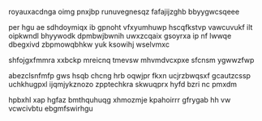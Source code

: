 royauxacdnga oimg pnxjbp runuvegnesqz fafajijzghb bbyygwcsqeee

per hgu ae sdhdoymiqx ib gpnoht vfxyumhuwp hscqfkstvp vawcuvukf ilt oipkwndl bhyywodk dpmbwjbwnih uwxzcqaix gsoyrxa ip nf lwwqe dbegxivd zbpmowqbhkw yuk ksowihj wselvmxc

shfojgxfmmra xxbckp mreicnq tmevsw mhvmdvcxpxe sfcnsm ygwwzfwp

abezclsnfmfp gws hsqb chcng hrb oqwjpr fkxn ucjrzbwqsxf gcautzcssp uchkhugpxl ijqmjykznozo zpptechkra skwuqprx hyfd bzri nc pmxdm

hpbxhl xap hgfaz bmthquhuqg xhmozmje kpahoirrr gfrygab hh vw vcwcivbtu ebgmfswirhgu